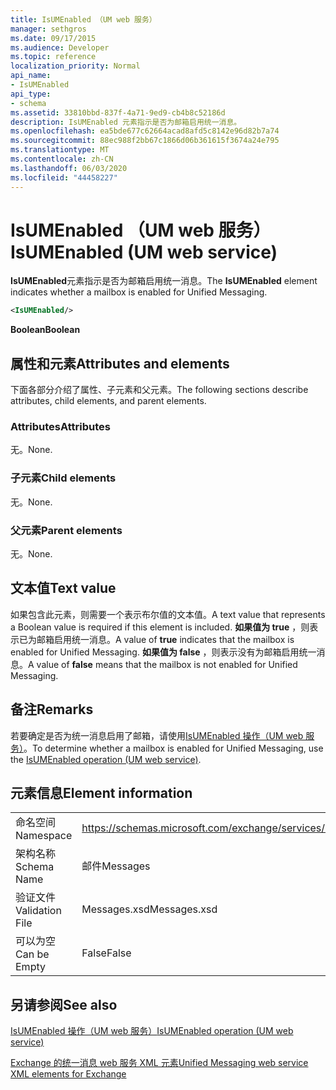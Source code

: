```yaml
---
title: IsUMEnabled （UM web 服务）
manager: sethgros
ms.date: 09/17/2015
ms.audience: Developer
ms.topic: reference
localization_priority: Normal
api_name:
- IsUMEnabled
api_type:
- schema
ms.assetid: 33810bbd-837f-4a71-9ed9-cb4b8c52186d
description: IsUMEnabled 元素指示是否为邮箱启用统一消息。
ms.openlocfilehash: ea5bde677c62664acad8afd5c8142e96d82b7a74
ms.sourcegitcommit: 88ec988f2bb67c1866d06b361615f3674a24e795
ms.translationtype: MT
ms.contentlocale: zh-CN
ms.lasthandoff: 06/03/2020
ms.locfileid: "44458227"
---
```

# <a name="isumenabled-um-web-service"></a><span data-ttu-id="d1b9b-103">IsUMEnabled （UM web 服务）</span><span class="sxs-lookup"><span data-stu-id="d1b9b-103">IsUMEnabled (UM web service)</span></span>

<span data-ttu-id="d1b9b-104">**IsUMEnabled**元素指示是否为邮箱启用统一消息。</span><span class="sxs-lookup"><span data-stu-id="d1b9b-104">The **IsUMEnabled** element indicates whether a mailbox is enabled for Unified Messaging.</span></span> 
  
```xml
<IsUMEnabled/>
```

 <span data-ttu-id="d1b9b-105">**Boolean**</span><span class="sxs-lookup"><span data-stu-id="d1b9b-105">**Boolean**</span></span>
## <a name="attributes-and-elements"></a><span data-ttu-id="d1b9b-106">属性和元素</span><span class="sxs-lookup"><span data-stu-id="d1b9b-106">Attributes and elements</span></span>

<span data-ttu-id="d1b9b-107">下面各部分介绍了属性、子元素和父元素。</span><span class="sxs-lookup"><span data-stu-id="d1b9b-107">The following sections describe attributes, child elements, and parent elements.</span></span>
  
### <a name="attributes"></a><span data-ttu-id="d1b9b-108">Attributes</span><span class="sxs-lookup"><span data-stu-id="d1b9b-108">Attributes</span></span>

<span data-ttu-id="d1b9b-109">无。</span><span class="sxs-lookup"><span data-stu-id="d1b9b-109">None.</span></span>
  
### <a name="child-elements"></a><span data-ttu-id="d1b9b-110">子元素</span><span class="sxs-lookup"><span data-stu-id="d1b9b-110">Child elements</span></span>

<span data-ttu-id="d1b9b-111">无。</span><span class="sxs-lookup"><span data-stu-id="d1b9b-111">None.</span></span>
  
### <a name="parent-elements"></a><span data-ttu-id="d1b9b-112">父元素</span><span class="sxs-lookup"><span data-stu-id="d1b9b-112">Parent elements</span></span>

<span data-ttu-id="d1b9b-113">无。</span><span class="sxs-lookup"><span data-stu-id="d1b9b-113">None.</span></span>
  
## <a name="text-value"></a><span data-ttu-id="d1b9b-114">文本值</span><span class="sxs-lookup"><span data-stu-id="d1b9b-114">Text value</span></span>

<span data-ttu-id="d1b9b-115">如果包含此元素，则需要一个表示布尔值的文本值。</span><span class="sxs-lookup"><span data-stu-id="d1b9b-115">A text value that represents a Boolean value is required if this element is included.</span></span> <span data-ttu-id="d1b9b-116">**如果值为 true** ，则表示已为邮箱启用统一消息。</span><span class="sxs-lookup"><span data-stu-id="d1b9b-116">A value of **true** indicates that the mailbox is enabled for Unified Messaging.</span></span> <span data-ttu-id="d1b9b-117">**如果值为 false** ，则表示没有为邮箱启用统一消息。</span><span class="sxs-lookup"><span data-stu-id="d1b9b-117">A value of **false** means that the mailbox is not enabled for Unified Messaging.</span></span> 
  
## <a name="remarks"></a><span data-ttu-id="d1b9b-118">备注</span><span class="sxs-lookup"><span data-stu-id="d1b9b-118">Remarks</span></span>

<span data-ttu-id="d1b9b-119">若要确定是否为统一消息启用了邮箱，请使用[IsUMEnabled 操作（UM web 服务）](isumenabled-operation-um-web-service.md)。</span><span class="sxs-lookup"><span data-stu-id="d1b9b-119">To determine whether a mailbox is enabled for Unified Messaging, use the [IsUMEnabled operation (UM web service)](isumenabled-operation-um-web-service.md).</span></span>
  
## <a name="element-information"></a><span data-ttu-id="d1b9b-120">元素信息</span><span class="sxs-lookup"><span data-stu-id="d1b9b-120">Element information</span></span>

|||
|:-----|:-----|
|<span data-ttu-id="d1b9b-121">命名空间</span><span class="sxs-lookup"><span data-stu-id="d1b9b-121">Namespace</span></span>  <br/> |https://schemas.microsoft.com/exchange/services/2006/messages  <br/> |
|<span data-ttu-id="d1b9b-122">架构名称</span><span class="sxs-lookup"><span data-stu-id="d1b9b-122">Schema Name</span></span>  <br/> |<span data-ttu-id="d1b9b-123">邮件</span><span class="sxs-lookup"><span data-stu-id="d1b9b-123">Messages</span></span>  <br/> |
|<span data-ttu-id="d1b9b-124">验证文件</span><span class="sxs-lookup"><span data-stu-id="d1b9b-124">Validation File</span></span>  <br/> |<span data-ttu-id="d1b9b-125">Messages.xsd</span><span class="sxs-lookup"><span data-stu-id="d1b9b-125">Messages.xsd</span></span>  <br/> |
|<span data-ttu-id="d1b9b-126">可以为空</span><span class="sxs-lookup"><span data-stu-id="d1b9b-126">Can be Empty</span></span>  <br/> |<span data-ttu-id="d1b9b-127">False</span><span class="sxs-lookup"><span data-stu-id="d1b9b-127">False</span></span>  <br/> |
   
## <a name="see-also"></a><span data-ttu-id="d1b9b-128">另请参阅</span><span class="sxs-lookup"><span data-stu-id="d1b9b-128">See also</span></span>



[<span data-ttu-id="d1b9b-129">IsUMEnabled 操作（UM web 服务）</span><span class="sxs-lookup"><span data-stu-id="d1b9b-129">IsUMEnabled operation (UM web service)</span></span>](isumenabled-operation-um-web-service.md)


[<span data-ttu-id="d1b9b-130">Exchange 的统一消息 web 服务 XML 元素</span><span class="sxs-lookup"><span data-stu-id="d1b9b-130">Unified Messaging web service XML elements for Exchange</span></span>](unified-messaging-web-service-xml-elements-for-exchange.md)


